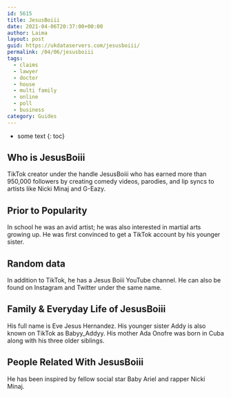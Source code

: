 ```yaml
---
id: 5615
title: JesusBoiii
date: 2021-04-06T20:37:00+00:00
author: Laima
layout: post
guid: https://ukdataservers.com/jesusboiii/
permalink: /04/06/jesusboiii
tags:
  - claims
  - lawyer
  - doctor
  - house
  - multi family
  - online
  - poll
  - business
category: Guides
---
```


* some text
{: toc}


## Who is JesusBoiii
                  
                  
                  
TikTok creator under the handle JesusBoiii who has earned more than 950,000 followers by creating comedy videos, parodies, and lip syncs to artists like Nicki Minaj and G-Eazy.  
                  
              
            
              
            
                
                
                
## Prior to Popularity
                  
                  
                  
In school he was an avid artist; he was also interested in martial arts growing up. He was first convinced to get a TikTok account by his younger sister. 
                  
              
            
              
            
                
                
                
## Random data
                  
                  
                  
In addition to TikTok, he has a Jesus Boiii YouTube channel. He can also be found on Instagram and Twitter under the same name. 
                  
              
            
              
            
                
                
                
## Family & Everyday Life of JesusBoiii
                  
                  
                  
His full name is Eve Jesus Hernandez. His younger sister Addy is also known on TikTok as Babyy_Addyy. His mother Ada Onofre was born in Cuba along with his three older siblings. 
                  
              
            
              
            
                
                
                
## People Related With JesusBoiii
                  
                  
                  
He has been inspired by fellow social star Baby Ariel and rapper Nicki Minaj. 
                  
              
            
              
            
                
              
            
              
              
            
            
              
            
          
          
          